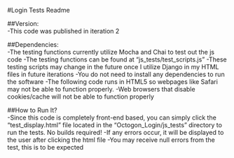 #Login Tests Readme

##Version:<br>
  -This code was published in iteration 2<br>

##Dependencies:<br>
  -The testing functions currently utilize Mocha and Chai to test out the js code
  -The testing functions can be found at “js_tests/test_scripts.js”
  -These testing scripts may change in the future once I utilize Django in my HTML files in future iterations
  -You do not need to install any dependencies to run the software
  -The following code runs in HTML5 so webpages like Safari may not be able to function properly.
  -Web browsers that disable cookies/cache will not be able to function properly

##How to Run It?<br>
  -Since this code is completely front-end based, you can simply click the “test_display.html” file located in the “Octogon_Login/js_tests” directory to run the tests. No builds required!
  -If any errors occur, it will be displayed to the user after clicking the html file
  -You may receive null errors from the test, this is to be expected
